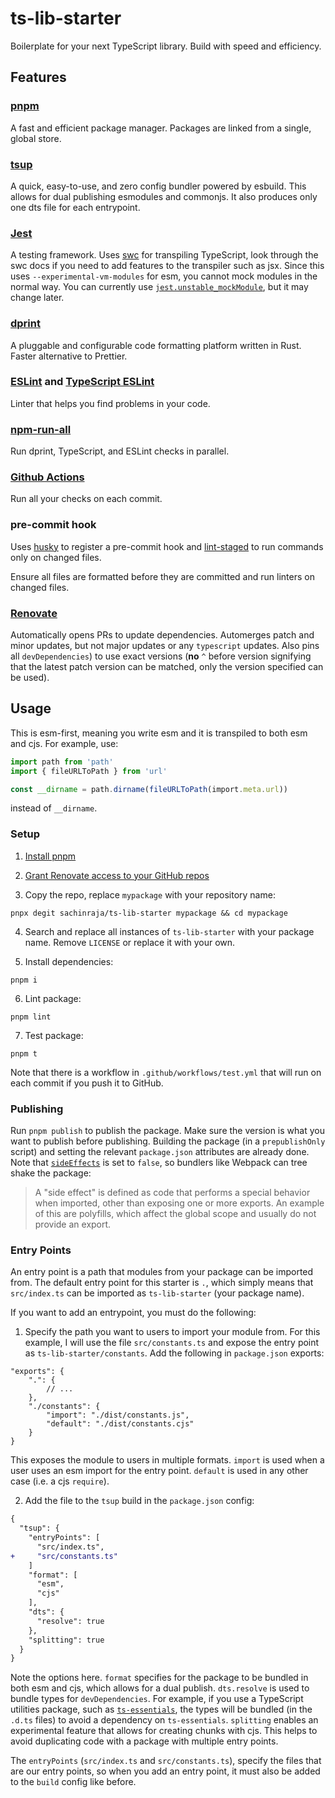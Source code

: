 # ts-lib-starter

Boilerplate for your next TypeScript library. Build with speed and efficiency.

## Features

### [pnpm](https://pnpm.io/)

A fast and efficient package manager. Packages are linked from a single, global store.

### [tsup](https://tsup.egoist.sh/)

A quick, easy-to-use, and zero config bundler powered by esbuild. This allows for dual publishing esmodules and commonjs. It also produces only one dts file for each entrypoint.

### [Jest](https://jestjs.io/)

A testing framework. Uses [swc](https://swc.rs/) for transpiling TypeScript, look through the swc docs if you need to add features to the transpiler such as jsx. Since this uses `--experimental-vm-modules` for esm, you cannot mock modules in the normal way. You can currently use [`jest.unstable_mockModule`](https://github.com/facebook/jest/issues/9430#issuecomment-915109139), but it may change later.

### [dprint](https://dprint.dev/)

A pluggable and configurable code formatting platform written in Rust. Faster alternative to Prettier.

### [ESLint](https://eslint.org/) and [TypeScript ESLint](https://typescript-eslint.io/)

Linter that helps you find problems in your code.

### [npm-run-all](https://github.com/mysticatea/npm-run-all)

Run dprint, TypeScript, and ESLint checks in parallel.

### [Github Actions](https://github.com/features/actions)

Run all your checks on each commit.

### pre-commit hook

Uses [husky](https://typicode.github.io/husky/#/) to register a pre-commit hook and [lint-staged](https://github.com/okonet/lint-staged) to run commands only on changed files.

Ensure all files are formatted before they are committed and run linters on changed files.

### [Renovate](https://www.whitesourcesoftware.com/free-developer-tools/renovate/)

Automatically opens PRs to update dependencies. Automerges patch and minor updates, but not major updates or any `typescript` updates. Also pins all `devDependencies`) to use exact versions (**no** `^` before version signifying that the latest patch version can be matched, only the version specified can be used).

## Usage

This is esm-first, meaning you write esm and it is transpiled to both esm and cjs. For example, use:

```ts
import path from 'path'
import { fileURLToPath } from 'url'

const __dirname = path.dirname(fileURLToPath(import.meta.url))
```

instead of `__dirname`.

### Setup

1. [Install pnpm](https://pnpm.io/installation)

2. [Grant Renovate access to your GitHub repos](https://github.com/marketplace/renovate)

3. Copy the repo, replace `mypackage` with your repository name:

```
pnpx degit sachinraja/ts-lib-starter mypackage && cd mypackage
```

4. Search and replace all instances of `ts-lib-starter` with your package name. Remove `LICENSE` or replace it with your own.

5. Install dependencies:

```
pnpm i
```

6. Lint package:

```
pnpm lint
```

7. Test package:

```
pnpm t
```

Note that there is a workflow in `.github/workflows/test.yml` that will run on each commit if you push it to GitHub.

### Publishing

Run `pnpm publish` to publish the package. Make sure the version is what you want to publish before publishing. Building the package (in a `prepublishOnly` script) and setting the relevant `package.json` attributes are already done. Note that [`sideEffects`](https://webpack.js.org/guides/tree-shaking/#mark-the-file-as-side-effect-free) is set to `false`, so bundlers like Webpack can tree shake the package:

> A "side effect" is defined as code that performs a special behavior when imported, other than exposing one or more exports. An example of this are polyfills, which affect the global scope and usually do not provide an export.

### Entry Points

An entry point is a path that modules from your package can be imported from. The default entry point for this starter is `.`, which simply means that `src/index.ts` can be imported as `ts-lib-starter` (your package name).

If you want to add an entrypoint, you must do the following:

1. Specify the path you want to users to import your module from. For this example, I will use the file `src/constants.ts` and expose the entry point as `ts-lib-starter/constants`. Add the following in `package.json` exports:

```jsonc
"exports": {
    ".": {
        // ...
    },
    "./constants": {
        "import": "./dist/constants.js",
        "default": "./dist/constants.cjs"
    }
}
```

This exposes the module to users in multiple formats. `import` is used when a user uses an esm import for the entry point. `default` is used in any other case (i.e. a cjs `require`).

2. Add the file to the `tsup` build in the `package.json` config:

```diff
{
  "tsup": {
    "entryPoints": [
      "src/index.ts",
+     "src/constants.ts"
    ]
    "format": [
      "esm",
      "cjs"
    ],
    "dts": {
      "resolve": true
    },
    "splitting": true
  }
}
```

Note the options here. `format` specifies for the package to be bundled in both esm and cjs, which allows for a dual publish. `dts.resolve` is used to bundle types for `devDependencies`. For example, if you use a TypeScript utilities package, such as [`ts-essentials`](https://github.com/krzkaczor/ts-essentials), the types will be bundled (in the `.d.ts` files) to avoid a dependency on `ts-essentials`. `splitting` enables an experimental feature that allows for creating chunks with cjs. This helps to avoid duplicating code with a package with multiple entry points.

The `entryPoints` (`src/index.ts` and `src/constants.ts`), specify the files that are our entry points, so when you add an entry point, it must also be added to the `build` config like before.
